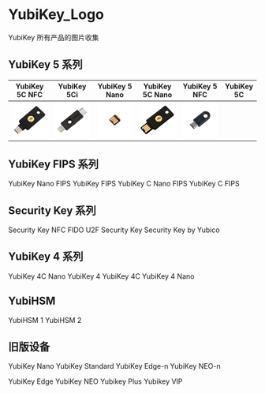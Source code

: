 # YubiKey_Logo
YubiKey 所有产品的图片收集

## YubiKey 5 系列

YubiKey 5C NFC|YubiKey 5Ci|YubiKey 5 Nano|YubiKey 5C Nano|YubiKey 5 NFC|YubiKey 5C
--------------|-----------|--------------|---------------|-------------|----------
![YubiKey 5C NFC](/Logos/YubiKey-5C-NFC.png)|![YubiKey 5Ci](/Logos/YubiKey-5Ci.png)|![YubiKey 5 Nano](/Logos/YubiKey-5-Nano.png)|![YubiKey 5 NNFC](/Logos/YubiKey-5-NFC.png)|![YubiKey 5C](/Logos/YubiKey-5C.png)

## YubiKey FIPS 系列

YubiKey Nano FIPS	YubiKey FIPS	YubiKey C Nano FIPS	YubiKey C FIPS

## Security Key 系列

Security Key NFC	FIDO U2F Security Key	Security Key by Yubico

## YubiKey 4 系列

YubiKey 4C Nano	YubiKey 4	YubiKey 4C	YubiKey 4 Nano

## YubiHSM

YubiHSM 1	YubiHSM 2

## 旧版设备

YubiKey Nano	YubiKey Standard	YubiKey Edge-n	YubiKey NEO-n

YubiKey Edge	YubiKey NEO	Yubikey Plus	Yubikey VIP
